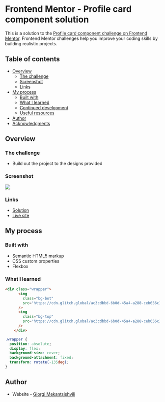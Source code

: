 # Frontend Mentor - Profile card component solution

This is a solution to the [Profile card component challenge on Frontend Mentor](https://www.frontendmentor.io/challenges/profile-card-component-cfArpWshJ). Frontend Mentor challenges help you improve your coding skills by building realistic projects. 

## Table of contents

- [Overview](#overview)
  - [The challenge](#the-challenge)
  - [Screenshot](#screenshot)
  - [Links](#links)
- [My process](#my-process)
  - [Built with](#built-with)
  - [What I learned](#what-i-learned)
  - [Continued development](#continued-development)
  - [Useful resources](#useful-resources)
- [Author](#author)
- [Acknowledgments](#acknowledgments)



## Overview

### The challenge

- Build out the project to the designs provided

### Screenshot

![](https://cdn.glitch.global/ac3cdbbd-6b0d-45a4-a288-ceb656c1fe8d/Screenshot%20from%202022-06-23%2013-12-53.png?v=1655976719207)


### Links

- [Solution](https://glitch.com/edit/#!/profile-card-component-chellange)
- [Live site](https://profile-card-component-chellange.glitch.me)

## My process

### Built with

- Semantic HTML5 markup
- CSS custom properties
- Flexbox

### What I learned


```html
<div class="wrapper">
      <img
        class="bg-bot"
        src="https://cdn.glitch.global/ac3cdbbd-6b0d-45a4-a288-ceb656c1fe8d/bg-pattern-top.svg?v=1655809839410"
      />
      <img
        class="bg-top"
        src="https://cdn.glitch.global/ac3cdbbd-6b0d-45a4-a288-ceb656c1fe8d/bg-pattern-bottom.svg?v=1655809835486"
      />
    </div>
```
```css
.wrapper {
  position: absolute;
  display: flex;
  background-size: cover;
  background-attachment: fixed;
  transform: rotate(-135deg);
}
```

## Author

- Website - [Giorgi Mekantsishvili](https://profile-card-component-chellange.glitch.me/)


